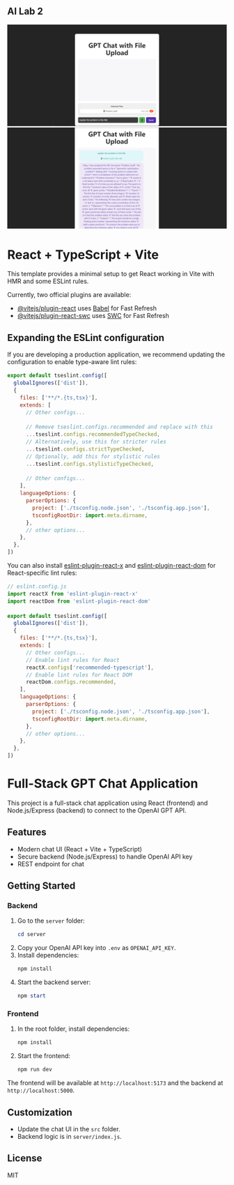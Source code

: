 ## AI Lab 2

![file upload](src/assets/file_upload.png)
![file upload replay](src/assets/file_upload_replay.png)







# React + TypeScript + Vite

This template provides a minimal setup to get React working in Vite with HMR and some ESLint rules.

Currently, two official plugins are available:

- [@vitejs/plugin-react](https://github.com/vitejs/vite-plugin-react/blob/main/packages/plugin-react) uses [Babel](https://babeljs.io/) for Fast Refresh
- [@vitejs/plugin-react-swc](https://github.com/vitejs/vite-plugin-react/blob/main/packages/plugin-react-swc) uses [SWC](https://swc.rs/) for Fast Refresh

## Expanding the ESLint configuration

If you are developing a production application, we recommend updating the configuration to enable type-aware lint rules:

```js
export default tseslint.config([
  globalIgnores(['dist']),
  {
    files: ['**/*.{ts,tsx}'],
    extends: [
      // Other configs...

      // Remove tseslint.configs.recommended and replace with this
      ...tseslint.configs.recommendedTypeChecked,
      // Alternatively, use this for stricter rules
      ...tseslint.configs.strictTypeChecked,
      // Optionally, add this for stylistic rules
      ...tseslint.configs.stylisticTypeChecked,

      // Other configs...
    ],
    languageOptions: {
      parserOptions: {
        project: ['./tsconfig.node.json', './tsconfig.app.json'],
        tsconfigRootDir: import.meta.dirname,
      },
      // other options...
    },
  },
])
```

You can also install [eslint-plugin-react-x](https://github.com/Rel1cx/eslint-react/tree/main/packages/plugins/eslint-plugin-react-x) and [eslint-plugin-react-dom](https://github.com/Rel1cx/eslint-react/tree/main/packages/plugins/eslint-plugin-react-dom) for React-specific lint rules:

```js
// eslint.config.js
import reactX from 'eslint-plugin-react-x'
import reactDom from 'eslint-plugin-react-dom'

export default tseslint.config([
  globalIgnores(['dist']),
  {
    files: ['**/*.{ts,tsx}'],
    extends: [
      // Other configs...
      // Enable lint rules for React
      reactX.configs['recommended-typescript'],
      // Enable lint rules for React DOM
      reactDom.configs.recommended,
    ],
    languageOptions: {
      parserOptions: {
        project: ['./tsconfig.node.json', './tsconfig.app.json'],
        tsconfigRootDir: import.meta.dirname,
      },
      // other options...
    },
  },
])
```

# Full-Stack GPT Chat Application

This project is a full-stack chat application using React (frontend) and Node.js/Express (backend) to connect to the OpenAI GPT API.

## Features
- Modern chat UI (React + Vite + TypeScript)
- Secure backend (Node.js/Express) to handle OpenAI API key
- REST endpoint for chat

## Getting Started

### Backend
1. Go to the `server` folder:
   ```powershell
   cd server
   ```
2. Copy your OpenAI API key into `.env` as `OPENAI_API_KEY`.
3. Install dependencies:
   ```powershell
   npm install
   ```
4. Start the backend server:
   ```powershell
   npm start
   ```

### Frontend
1. In the root folder, install dependencies:
   ```powershell
   npm install
   ```
2. Start the frontend:
   ```powershell
   npm run dev
   ```

The frontend will be available at `http://localhost:5173` and the backend at `http://localhost:5000`.

## Customization
- Update the chat UI in the `src` folder.
- Backend logic is in `server/index.js`.

## License
MIT
